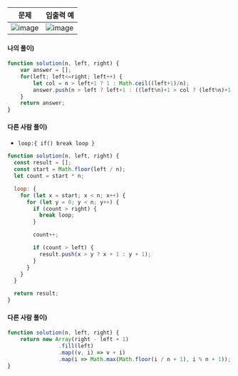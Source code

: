 | 문제 | 입출력 예 |
| ----- | ----- |
| ![image](https://user-images.githubusercontent.com/87289383/142731108-4d954052-f474-4a9a-8f30-6cad92737b35.png) | ![image](https://user-images.githubusercontent.com/87289383/142731121-82ae3e65-b29b-420c-bdc7-b9368f39584f.png) |

#### 나의 풀이)
```javascript
function solution(n, left, right) {
    var answer = [];
    for(left; left<=right; left++) {
        let col = n > left+1 ? 1 : Math.ceil((left+1)/n);
        answer.push(n > left ? left+1 : ((left%n)+1 > col ? (left%n)+1 : col));
    }
    return answer;
}
```

#### 다른 사람 풀이)
- `loop:{ if() break loop }`
```javascript
function solution(n, left, right) {
  const result = [];
  const start = Math.floor(left / n);
  let count = start * n;

  loop: {
    for (let x = start; x < n; x++) {
      for (let y = 0; y < n; y++) {
        if (count > right) {
          break loop;
        }

        count++;

        if (count > left) {
          result.push(x > y ? x + 1 : y + 1);
        }
      }
    }
  }

  return result;
}
```

#### 다른 사람 풀이)
```javascript
function solution(n, left, right) {
    return new Array(right - left + 1)
                .fill(left)
                .map((v, i) => v + i)
                .map(i => Math.max(Math.floor(i / n + 1), i % n + 1));
}
```
